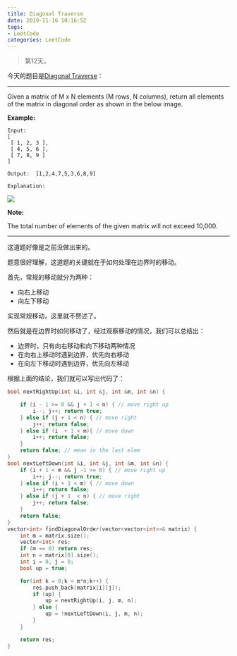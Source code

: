 ```yaml
---
title: Diagonal Traverse
date: 2019-11-16 10:16:52
tags:
- LeetCode
categories: LeetCode
---
```


> 第12天。

今天的题目是[Diagonal Traverse](https://leetcode.com/problems/diagonal-traverse/)：

---

Given a matrix of M x N elements (M rows, N columns), return all elements of the matrix in diagonal order as shown in the below image.

 

**Example:**

```
Input:
[
 [ 1, 2, 3 ],
 [ 4, 5, 6 ],
 [ 7, 8, 9 ]
]

Output:  [1,2,4,7,5,3,6,8,9]

Explanation:
```

 ![](https://assets.leetcode.com/uploads/2018/10/12/diagonal_traverse.png)

**Note:**

The total number of elements of the given matrix will not exceed 10,000.

---

这道题好像是之前没做出来的。

题意很好理解，这道题的关键就在于如何处理在边界时的移动。

首先，常规的移动就分为两种：

- 向右上移动
- 向左下移动

实现常规移动，这里就不赘述了。

然后就是在边界时如何移动了，经过观察移动的情况，我们可以总结出：

- 边界时，只有向右移动和向下移动两种情况
- 在向右上移动时遇到边界，优先向右移动
- 在向左下移动时遇到边界，优先向左移动

根据上面的结论，我们就可以写出代码了：

```c++
bool nextRightUp(int &i, int &j, int &m, int &n) {

    if (i - 1 >= 0 && j + 1 < n) { // move right up
        i--; j++; return true;
    } else if (j + 1 < n) { // move right
        j++; return false;
    } else if (i  + 1 < m){ // move down
        i++; return false;
    }
    return false; // mean in the last elem
}
bool nextLeftDown(int &i, int &j, int &m, int &n) {
    if (i + 1 < m && j -1 >= 0) { // move right up
        i++; j--; return true;
    } else if (i + 1 < m) { // move down 
        i++; return false;
    } else if (j + 1  < n) { // move right
        j++; return false;
    }
    return false; 
}
vector<int> findDiagonalOrder(vector<vector<int>>& matrix) {
    int m = matrix.size();
    vector<int> res;
    if (m == 0) return res;
    int n = matrix[0].size();
    int i = 0, j = 0;
    bool up = true;

    for(int k = 0;k < m*n;k++) {
        res.push_back(matrix[i][j]);
        if (up) {
            up = nextRightUp(i, j, m, n);
        } else {
            up = !nextLeftDown(i, j, m, n);
        }
    }

    return res;
}
```

